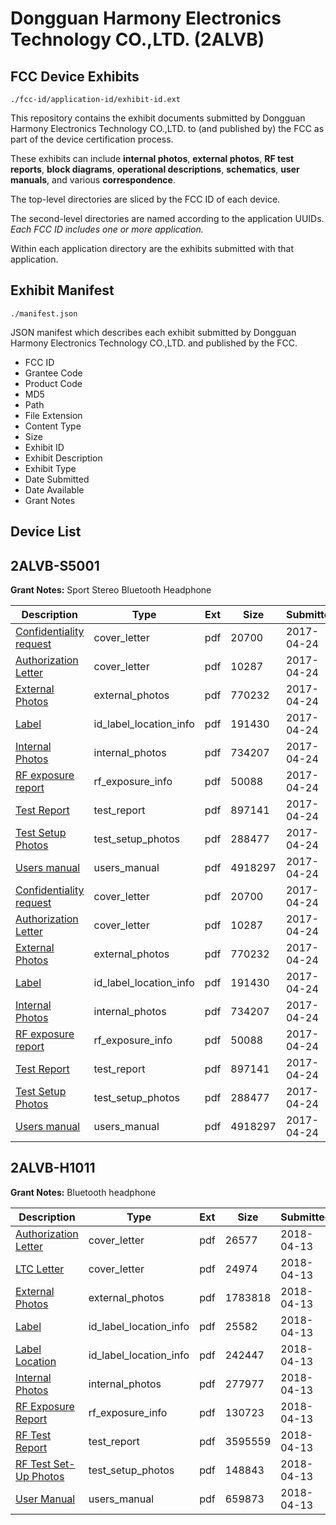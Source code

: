 # Dongguan Harmony Electronics Technology CO.,LTD. (2ALVB)
## FCC Device Exhibits

```
./fcc-id/application-id/exhibit-id.ext
```

This repository contains the exhibit documents submitted by Dongguan Harmony Electronics Technology CO.,LTD. to (and published by) the FCC as part of the device certification process.

These exhibits can include **internal photos**, **external photos**, **RF test reports**, **block diagrams**, **operational descriptions**, **schematics**, **user manuals**, and various **correspondence**.

The top-level directories are sliced by the FCC ID of each device.

The second-level directories are named according to the application UUIDs. *Each FCC ID includes one or more application.*

Within each application directory are the exhibits submitted with that application. 

## Exhibit Manifest

```
./manifest.json
```

JSON manifest which describes each exhibit submitted by Dongguan Harmony Electronics Technology CO.,LTD. and published by the FCC.

- FCC ID
- Grantee Code
- Product Code
- MD5
- Path
- File Extension
- Content Type
- Size
- Exhibit ID
- Exhibit Description
- Exhibit Type
- Date Submitted
- Date Available
- Grant Notes

## Device List
## 2ALVB-S5001
**Grant Notes:** Sport Stereo Bluetooth Headphone

| Description | Type | Ext | Size | Submitted | Available |
| ----------- | ---- | --- | ---- | --------- | --------- |
| [Confidentiality request](2ALVB-S5001/ab3cc7aba3272a25ede7fd1f328fd0ae/3369012.pdf) | cover_letter | pdf | 20700 | 2017-04-24 | 2017-04-24 |
| [Authorization Letter](2ALVB-S5001/ab3cc7aba3272a25ede7fd1f328fd0ae/3369013.pdf) | cover_letter | pdf | 10287 | 2017-04-24 | 2017-04-24 |
| [External Photos](2ALVB-S5001/ab3cc7aba3272a25ede7fd1f328fd0ae/3369007.pdf) | external_photos | pdf | 770232 | 2017-04-24 | 2017-04-24 |
| [Label](2ALVB-S5001/ab3cc7aba3272a25ede7fd1f328fd0ae/3369011.pdf) | id_label_location_info | pdf | 191430 | 2017-04-24 | 2017-04-24 |
| [Internal Photos](2ALVB-S5001/ab3cc7aba3272a25ede7fd1f328fd0ae/3369008.pdf) | internal_photos | pdf | 734207 | 2017-04-24 | 2017-04-24 |
| [RF exposure report](2ALVB-S5001/ab3cc7aba3272a25ede7fd1f328fd0ae/3369015.pdf) | rf_exposure_info | pdf | 50088 | 2017-04-24 | 2017-04-24 |
| [Test Report](2ALVB-S5001/ab3cc7aba3272a25ede7fd1f328fd0ae/3369014.pdf) | test_report | pdf | 897141 | 2017-04-24 | 2017-04-24 |
| [Test Setup Photos](2ALVB-S5001/ab3cc7aba3272a25ede7fd1f328fd0ae/3369009.pdf) | test_setup_photos | pdf | 288477 | 2017-04-24 | 2017-04-24 |
| [Users manual](2ALVB-S5001/ab3cc7aba3272a25ede7fd1f328fd0ae/3369022.pdf) | users_manual | pdf | 4918297 | 2017-04-24 | 2017-04-24 |
| [Confidentiality request](2ALVB-S5001/d7e12fd2396dc8e520b0506fba2ab4b8/3369012.pdf) | cover_letter | pdf | 20700 | 2017-04-24 | 2017-04-24 |
| [Authorization Letter](2ALVB-S5001/d7e12fd2396dc8e520b0506fba2ab4b8/3369013.pdf) | cover_letter | pdf | 10287 | 2017-04-24 | 2017-04-24 |
| [External Photos](2ALVB-S5001/d7e12fd2396dc8e520b0506fba2ab4b8/3369007.pdf) | external_photos | pdf | 770232 | 2017-04-24 | 2017-04-24 |
| [Label](2ALVB-S5001/d7e12fd2396dc8e520b0506fba2ab4b8/3369011.pdf) | id_label_location_info | pdf | 191430 | 2017-04-24 | 2017-04-24 |
| [Internal Photos](2ALVB-S5001/d7e12fd2396dc8e520b0506fba2ab4b8/3369008.pdf) | internal_photos | pdf | 734207 | 2017-04-24 | 2017-04-24 |
| [RF exposure report](2ALVB-S5001/d7e12fd2396dc8e520b0506fba2ab4b8/3369015.pdf) | rf_exposure_info | pdf | 50088 | 2017-04-24 | 2017-04-24 |
| [Test Report](2ALVB-S5001/d7e12fd2396dc8e520b0506fba2ab4b8/3369014.pdf) | test_report | pdf | 897141 | 2017-04-24 | 2017-04-24 |
| [Test Setup Photos](2ALVB-S5001/d7e12fd2396dc8e520b0506fba2ab4b8/3369021.pdf) | test_setup_photos | pdf | 288477 | 2017-04-24 | 2017-04-24 |
| [Users manual](2ALVB-S5001/d7e12fd2396dc8e520b0506fba2ab4b8/3369022.pdf) | users_manual | pdf | 4918297 | 2017-04-24 | 2017-04-24 |
## 2ALVB-H1011
**Grant Notes:** Bluetooth headphone

| Description | Type | Ext | Size | Submitted | Available |
| ----------- | ---- | --- | ---- | --------- | --------- |
| [Authorization Letter](2ALVB-H1011/90c1cb34708031b314353fc84d9a1a31/3815278.pdf) | cover_letter | pdf | 26577 | 2018-04-13 | 2018-04-13 |
| [LTC Letter](2ALVB-H1011/90c1cb34708031b314353fc84d9a1a31/3815279.pdf) | cover_letter | pdf | 24974 | 2018-04-13 | 2018-04-13 |
| [External Photos](2ALVB-H1011/90c1cb34708031b314353fc84d9a1a31/3815280.pdf) | external_photos | pdf | 1783818 | 2018-04-13 | 2018-04-13 |
| [Label](2ALVB-H1011/90c1cb34708031b314353fc84d9a1a31/3815281.pdf) | id_label_location_info | pdf | 25582 | 2018-04-13 | 2018-04-13 |
| [Label Location](2ALVB-H1011/90c1cb34708031b314353fc84d9a1a31/3815282.pdf) | id_label_location_info | pdf | 242447 | 2018-04-13 | 2018-04-13 |
| [Internal Photos](2ALVB-H1011/90c1cb34708031b314353fc84d9a1a31/3815283.pdf) | internal_photos | pdf | 277977 | 2018-04-13 | 2018-04-13 |
| [RF Exposure Report](2ALVB-H1011/90c1cb34708031b314353fc84d9a1a31/3815285.pdf) | rf_exposure_info | pdf | 130723 | 2018-04-13 | 2018-04-13 |
| [RF Test Report](2ALVB-H1011/90c1cb34708031b314353fc84d9a1a31/3815287.pdf) | test_report | pdf | 3595559 | 2018-04-13 | 2018-04-13 |
| [RF Test Set-Up Photos](2ALVB-H1011/90c1cb34708031b314353fc84d9a1a31/3815288.pdf) | test_setup_photos | pdf | 148843 | 2018-04-13 | 2018-04-13 |
| [User Manual](2ALVB-H1011/90c1cb34708031b314353fc84d9a1a31/3815289.pdf) | users_manual | pdf | 659873 | 2018-04-13 | 2018-04-13 |
